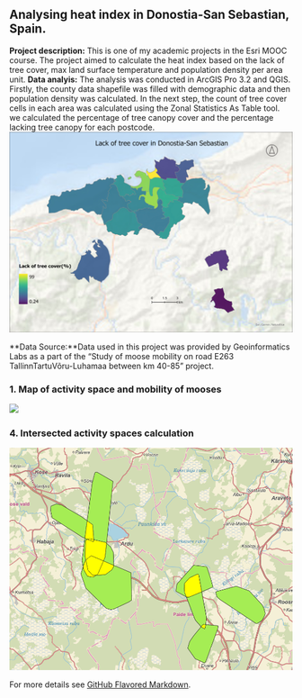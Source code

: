 ## Analysing heat index in Donostia-San Sebastian, Spain. 

**Project description:** This is one of my academic projects in the Esri MOOC course. The project aimed to calculate the heat index based on the lack of tree cover, max land surface temperature and population density per area unit. 
**Data analyis:** The analysis was conducted in ArcGIS Pro 3.2 and QGIS. Firstly, the county data shapefile was filled with demographic data and then population density was calculated. In the next step, the count of tree cover cells in each area was calculated using the Zonal Statistics As Table tool. we calculated the percentage of tree canopy cover and the percentage lacking tree canopy for each postcode. 
<img src="images/lack_of_tree.jpg"/>

**Data Source:**Data used in this project was provided by Geoinformatics Labs as a part of the “Study of moose mobility on road E263 TallinnTartuVõru-Luhamaa between km 40-85”  project. 

### 1. Map of activity space and mobility of mooses

<img src="images/moose_movement123.png"/>

### 4. Intersected activity spaces calculation

<img src="intersection.PNG"/> 

For more details see [GitHub Flavored Markdown](https://guides.github.com/features/mastering-markdown/).
